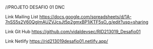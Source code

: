 //PROJETO DESAFIO 01 DNC

Link Mailing List
https://docs.google.com/spreadsheets/d/1A-7nSS5s2V60QglmAUZVJcsJt5p2gmxBP1iKTF5sO_g/edit?usp=sharing

Link Git Hub
https://github.com/vidaldevsec/RID213019_Desafio01

Link Netlify
https://rid213019desafio01.netlify.app/